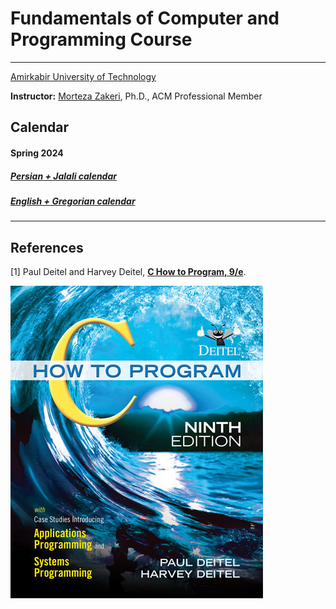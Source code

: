 # Fundamentals of Computer and Programming Course

---
[Amirkabir University of Technology](http://ce.aut.ac.ir)

**Instructor:** [Morteza Zakeri](https://member.acm.org/~mzakeri-nasrabadi), Ph.D., ACM Professional Member


## Calendar

#### Spring 2024 

##### [Persian + Jalali calendar](assets/calendar/fa-calendar.pdf)

<!-- <iframe src="assets/calendar/en-calendar.pdf" width="100%" height="600px"></iframe> -->

##### [English + Gregorian calendar](assets/calendar/en-calendar.pdf)

<!-- <iframe src="assets/calendar/fa-calendar.pdf" width="100%" height="600px"></iframe> -->

----

## References

[1] Paul Deitel and Harvey Deitel, [**C How to Program, 9/e**](https://deitel.com/c-how-to-program-9-e/).

![C-how-to-program-9-e-book-cover](assets/figs/c-how-to-program-9-e-book-cover.jpg)
